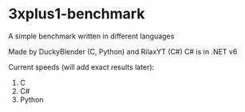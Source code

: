 # 3xplus1-benchmark
A simple benchmark written in different languages

Made by DuckyBlender (C, Python) and RilaxYT (C#)
C# is in .NET v6

Current speeds (will add exact results later):
1. C
2. C#
3. Python

